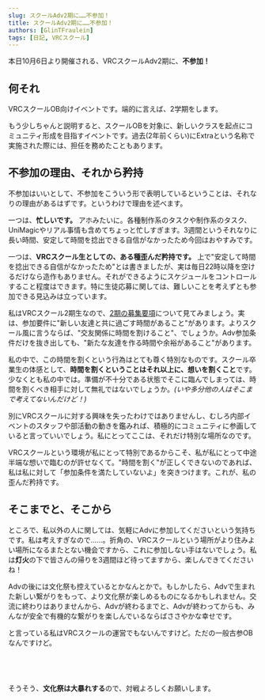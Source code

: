 ```yaml
---
slug: スクールAdv2期に……不参加！
title: スクールAdv2期に……不参加！
authors: [GlinTFraulein]
tags: [日記, VRCスクール]
---
```


本日10月6日より開催される、VRCスクールAdv2期に、**不参加！**

## 何それ

VRCスクールOB向けイベントです。端的に言えば、2学期をします。

もう少しちゃんと説明すると、スクールOBを対象に、新しいクラスを起点にコミュニティ形成を目指すイベントです。過去(2年前くらい)にExtraという名称で実施された際には、担任を務めたこともあります。

## 不参加の理由、それから矜持

不参加はいいとして、不参加をこういう形で表明しているということは、それなりの理由があるはずです。というわけで理由を述べます。

一つは、**忙しいです。** アホみたいに。各種制作系のタスクや制作系のタスク、UniMagicやリアル事情も含めてちょっと忙しすぎます。3週間というそれなりに長い時間、安定して時間を捻出できる自信がなかったため今回はおやすみです。

一つは、**VRCスクール生としての、ある種歪んだ矜持です。** 上で"安定して時間を捻出できる自信がなかったため"とは書きましたが、実は毎日22時以降を空けるだけなら造作もありません。それができるようにスケジュールをコントロールすること程度はできます。特に生徒応募に関しては、難しいことを考えずとも参加できる見込みは立っています。

私はVRCスクール2期生なので、[2期の募集要項](https://x.com/VRC_School/status/1429444243668410372)について見てみましょう。実は、参加要件に"新しい友達と共に過ごす時間があること"があります。よりスクール風に言うならば、"交友関係に時間を割けること"、でしょうか。Adv参加条件だけを抜き出しても、"新たな友達を作る時間や余裕があること"があります。

私の中で、この時間を割くという行為はとても尊く特別なものです。スクール卒業生の体感として、**時間を割くということはそれ以上に、想いを割くこと**です。少なくとも私の中では。準備が不十分である状態でそこに臨んでしまっては、時間を割くべき相手に対して無礼ではないでしょうか。*(いや多分他の人はそこまで考えてないんだけど！)*

別にVRCスクールに対する興味を失ったわけではありませんし、むしろ内部イベントのスタッフや部活動の動きを鑑みれば、積極的にコミュニティに参画していると言っていいでしょう。私にとってここは、それだけ特別な場所なのです。

VRCスクールという環境が私にとって特別であるからこそ、私が私にとって中途半端な想いで臨むのが許せなくて。"時間を割く"が正しくできないのであれば、私は私に対して「参加条件を満たしていないよ」を突きつけます。これが、私の歪んだ矜持です。

## そこまでと、そこから

ところで、私以外の人に関しては、気軽にAdvに参加してくださいという気持ちです。私は考えすぎなので……。折角の、VRCスクールという場所がより住みよい場所になるまたとない機会ですから、これに参加しない手はないでしょう。私は**灯火**の下で皆さんの帰りを3週間ほど待ってますから、楽しんできてくださいね！

Advの後には文化祭も控えているとかなんとかで。もしかしたら、Advで生まれた新しい繋がりをもって、より文化祭が楽しめるものになるかもしれません。交流に終わりはありませんから、Advが終わるまでと、Advが終わってからも、みんなが安全で有機的な繋がりを楽しんでいるならばささやかな幸せです。

と言っている私はVRCスクールの運営でもないんですけど。ただの一般古参OBなんですけど。

## ​

そうそう、**文化祭は大暴れする**ので、対戦よろしくお願いします。